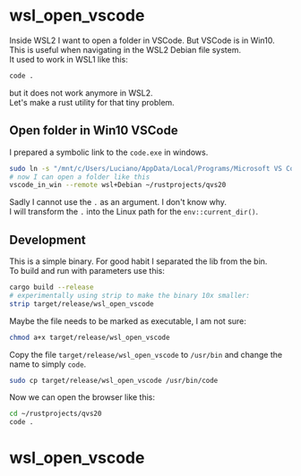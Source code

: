 # wsl_open_vscode

Inside WSL2 I want to open a folder in VSCode. But VSCode is in Win10.  
This is useful when navigating in the WSL2 Debian file system.  
It used to work in WSL1 like this:  

```bash
code .
```

but it does not work anymore in WSL2.  
Let's make a rust utility for that tiny problem.  

## Open folder in Win10 VSCode

I prepared a symbolic link to the `code.exe` in windows.

```bash
sudo ln -s "/mnt/c/Users/Luciano/AppData/Local/Programs/Microsoft VS Code/Code.exe" /usr/bin/vscode_in_win
# now I can open a folder like this
vscode_in_win --remote wsl+Debian ~/rustprojects/qvs20
```

Sadly I cannot use the `.` as an argument. I don't know why.  
I will transform the `.` into the Linux path for the `env::current_dir()`.  

## Development

This is a simple binary. For good habit I separated the lib from the bin.  
To build and run with parameters use this:  

```bash
cargo build --release
# experimentally using strip to make the binary 10x smaller:
strip target/release/wsl_open_vscode
```

Maybe the file needs to be marked as executable, I am not sure:

```bash
chmod a+x target/release/wsl_open_vscode
```

Copy the file `target/release/wsl_open_vscode` to `/usr/bin` and change the name to simply `code`.  

```bash
sudo cp target/release/wsl_open_vscode /usr/bin/code
```

Now we can open the browser like this:  

```bash
cd ~/rustprojects/qvs20
code .
```
# wsl_open_vscode
